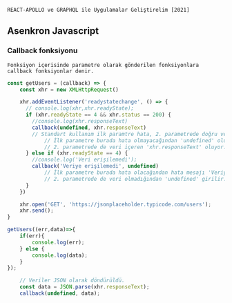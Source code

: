 `REACT-APOLLO ve GRAPHQL ile Uygulamalar Geliştirelim [2021]`

## Asenkron Javascript

### Callback fonksiyonu

`Fonksiyon içerisinde parametre olarak gönderilen fonksiyonlara callback fonksiyonlar denir.`

```js script
const getUsers = (callback) => {
    const xhr = new XMLHttpRequest()

    xhr.addEventListener('readystatechange', () => {
      // console.log(xhr,xhr.readyState);
      if (xhr.readyState == 4 && xhr.status == 200) {
        //console.log(xhr.responseText)
        callback(undefined, xhr.responseText)
        // Standart kullanım ilk paramtre hata, 2. parametrede doğru verinin paramtresi şeklinde
            // İlk parametre burada hata olmayacağından 'undefined' oluyor.
            // 2. parametrede de veri içeren 'xhr.responseText' oluyor.
      } else if (xhr.readyState == 4) {
        //console.log('Veri erişilemedi');
        callback('Veriye erişilemedi', undefined)
            // İlk parametre burada hata olacağından hata mesajı 'Veriye erişilemedi' görüntülenir.
            // 2. parametrede de veri olmadığından 'undefined' girilir.
      }
    })

    xhr.open('GET', 'https://jsonplaceholder.typicode.com/users');
    xhr.send();
}

getUsers((err,data)=>{
    if(err){
        console.log(err);
    } else {
        console.log(data);
    }
});
```

```js script
    // Veriler JSON olarak döndürüldü.
    const data = JSON.parse(xhr.responseText); 
    callback(undefined, data);
```
